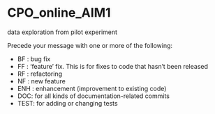 # CPO_online_AIM1
data exploration from pilot experiment

Precede your message with one or more of the following:
- BF : bug fix
- FF : ‘feature’ fix. This is for fixes to code that hasn’t been released
- RF : refactoring
- NF : new feature
- ENH : enhancement (improvement to existing code)
- DOC: for all kinds of documentation-related commits
- TEST: for adding or changing tests
